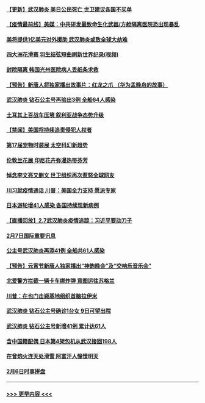 #### [【更新】武汉肺炎 美日公民死亡 世卫建议各国不买单](../pages/prog202/a102770740.md?t=02081922) 
#### [【疫情最前线】美媒：中共研发最致命生化武器/方舱隔离医院恐出现暴乱](../pages/prog202/a102772439.md?t=02081922) 
#### [美将提供1亿美元对外援助 武汉肺炎或致全球大劫难](../pages/prog202/a102772361.md?t=02081922) 
#### [四大洲花滑赛 羽生结弦短曲刷新世界纪录(视频)](../pages/prog202/a102772341.md?t=02081922) 
#### [封院隔离 韩国光州医院病人丢纸条求救](../pages/prog202/a102772282.md?t=02081922) 
#### [【预告】新唐人将独家播出故事片：红龙之爪 （华为孟晚舟的故事）](../pages/prog202/a102767728.md?t=02081922) 
#### [武汉肺炎 钻石公主号再验出3例 全船64人感染](../pages/prog202/a102771726.md?t=02081922) 
#### [土耳其上百战车压境 叙利亚战争态势升级](../pages/prog202/a102772132.md?t=02081922) 
#### [【禁闻】美国将持续追责侵犯人权者](../pages/prog202/a102772042.md?t=02081922) 
#### [第17届宠物时装展 太空科幻新趋势](../pages/prog202/a102772033.md?t=02081922) 
#### [伦敦兰花展 印尼花卉弥漫热带芬芳](../pages/prog202/a102772026.md?t=02081922) 
#### [悼念李文亮又删文 世卫组织再次惹怒全球网友](../pages/prog202/a102771968.md?t=02081922) 
#### [川习就疫情通话 川普：美国全力支持 愿派专家](../pages/prog202/a102771930.md?t=02081922) 
#### [日本游轮增41人感染 各国持续现新病例](../pages/prog202/a102771912.md?t=02081922) 
#### [【直播回放】2.7武汉肺炎疫情追踪：习近平要动刀子](../pages/prog202/a102771649.md?t=02081922) 
#### [2月7日国际重要讯息](../pages/prog202/a102771747.md?t=02081922) 
#### [公主号武汉肺炎再添41例 全船共61人感染](../pages/prog202/a102771703.md?t=02081922) 
#### [【预告】元宵节新唐人独家播出“神韵晚会”及“交响乐音乐会”](../pages/prog202/a102767674.md?t=02081922) 
#### [北爱警方拦截一辆卡车绑炸弹 意图运往苏格兰](../pages/prog202/a102771609.md?t=02081922) 
#### [川普：在也门击毙基地组织首脑拉伊米](../pages/prog202/a102771528.md?t=02081922) 
#### [武汉肺炎 钻石公主号确诊1台女 9日可望出院](../pages/prog202/a102771518.md?t=02081922) 
#### [武汉肺炎 钻石公主号新增41例 累计达61人](../pages/prog202/a102771486.md?t=02081922) 
#### [含中国籍配偶 日本第4架包机从武汉接回198人](../pages/prog202/a102771472.md?t=02081922) 
#### [在曾炮火连天处滑雪 阿富汗人憧憬明天](../pages/prog202/a102771290.md?t=02081922) 
#### [2月6日时事拼盘](../pages/prog202/a102771225.md?t=02081922) 

----
#### [ >>> 更早内容 <<< ](../indexes/prog202-earlier.md)
